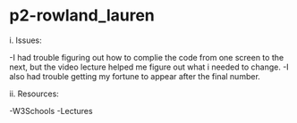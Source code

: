 # p2-rowland_lauren

i. Issues:

-I had trouble figuring out how to complie the code from one screen to the next, but the video lecture helped me figure out what i needed to change. 
-I also had trouble getting my fortune to appear after the final number.

ii. Resources:

-W3Schools
-Lectures